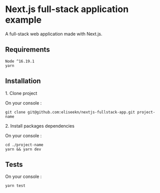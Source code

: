 # Next.js full-stack application example 

A full-stack web application made with Next.js.

## Requirements
```
Node ^16.19.1
yarn
```

## Installation
1\. Clone project

On your console :
```
git clone git@github.com:eliseekn/nextjs-fullstack-app.git project-name
```

2\. Install packages dependencies

On your console :
```
cd ./project-name
yarn && yarn dev
```

## Tests

On your console :
```
yarn test
```
